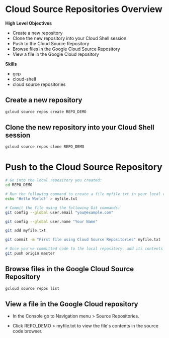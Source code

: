 # Cloud Source Repositories Overview


**High Level Objectives**
- Create a new repository
- Clone the new repository into your Cloud Shell session
- Push to the Cloud Source Repository
- Browse files in the Google Cloud Source Repository
- View a file in the Google Cloud repository




**Skills**
- gcp
- cloud-shell
- cloud source repositories




## Create a new repository

```bash
gcloud source repos create REPO_DEMO
```



## Clone the new repository into your Cloud Shell session

```bash
gcloud source repos clone REPO_DEMO
```

# Push to the Cloud Source Repository

```bash
# Go into the local repository you created:
cd REPO_DEMO

# Run the following command to create a file myfile.txt in your local repository:
echo 'Hello World!' > myfile.txt

# Commit the file using the following Git commands:
git config --global user.email "you@example.com"

git config --global user.name "Your Name"

git add myfile.txt

git commit -m "First file using Cloud Source Repositories" myfile.txt

# Once you've committed code to the local repository, add its contents to Cloud Source Repositories using the git push command:
git push origin master
```

## Browse files in the Google Cloud Source Repository

```bash
gcloud source repos list
```

## View a file in the Google Cloud repository

- In the Console go to Navigation menu > Source Repositories.

- Click REPO_DEMO > myfile.txt to view the file's contents in the source code browser.

